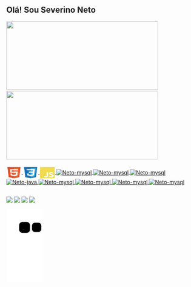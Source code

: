 ## Olá! Sou Severino Neto 

 <div>
  <a href="https://github.com/oh-netin">
  <img height="180em" width="400em" src="https://github-readme-stats.vercel.app/api?username=oh-netin&show_icons=true&theme=dark&include_all_commits=true&count_private=true&title_color=blue"/>
  <img height="180em" width="400em" src="https://github-readme-stats.vercel.app/api/top-langs/?username=oh-netin&layout=compact&langs_count=7&theme=dark&title_color=blue&show_icons=true"/>
</div>

<div style="display: inline_block"><br>

  <img align="center" alt="Neto-HTML" height="30" width="40" src="https://raw.githubusercontent.com/devicons/devicon/master/icons/html5/html5-original.svg">
  <img align="center" alt="Neto-CSS" height="30" width="40" src="https://raw.githubusercontent.com/devicons/devicon/master/icons/css3/css3-original.svg">
  <img align="center" alt="Neto-Js" height="30" width="40" src="https://raw.githubusercontent.com/devicons/devicon/master/icons/javascript/javascript-plain.svg">
 <!--<img align="center" alt="Neto-Ts" height="30" width="40" src="https://raw.githubusercontent.com/devicons/devicon/master/icons/typescript/typescript-plain.svg">
  <img align="center" alt="Neto-Node" height="30" width="40" src="https://cdn.jsdelivr.net/gh/devicons/devicon/icons/nodejs/nodejs-original-wordmark.svg">
  <img align="center" alt="Neto-React" height="30" width="40" src="https://raw.githubusercontent.com/devicons/devicon/master/icons/react/react-original.svg">
  -->
  <img align="center" alt="Neto-mysql" height="30" width="40" src="https://cdn.jsdelivr.net/gh/devicons/devicon/icons/bootstrap/bootstrap-original.svg">
  <img align="center" alt="Neto-mysql" height="30" width="40" src="https://cdn.jsdelivr.net/gh/devicons/devicon/icons/jquery/jquery-original-wordmark.svg">
  <img align="center" alt="Neto-mysql" height="30" width="40" src="https://cdn.jsdelivr.net/gh/devicons/devicon/icons/vscode/vscode-original-wordmark.svg">
  <img align="center" alt="Neto-java" height="30" width="40" src="https://cdn.jsdelivr.net/gh/devicons/devicon/icons/java/java-original-wordmark.svg"> 
  <img align="center" alt="Neto-mysql" height="30" width="40" src="https://cdn.jsdelivr.net/gh/devicons/devicon/icons/mysql/mysql-original-wordmark.svg">
  <img align="center" alt="Neto-mysql" height="30" width="40" src="https://cdn.jsdelivr.net/gh/devicons/devicon/icons/spring/spring-original.svg">
  <img align="center" alt="Neto-mysql" height="30" width="40" src="https://cdn.jsdelivr.net/gh/devicons/devicon/icons/linux/linux-original.svg">
  <img align="center" alt="Neto-mysql" height="30" width="40" src="https://cdn.jsdelivr.net/gh/devicons/devicon/icons/ubuntu/ubuntu-plain-wordmark.svg">
  
  
  </div>

  ##
 
<div> 
  <a href="https://www.instagram.com/oh_netin/" target="_blank"><img src="https://img.shields.io/badge/-Instagram-%23E4405F?style=for-the-badge&logo=instagram&logoColor=white" target="_blank"></a>
 <a href="https://twitter.com/netollyno" target="_blank"><img src="https://img.shields.io/badge/Twitter-1DA1F2?style=for-the-badge&logo=twitter&logoColor=white" target="_blank"></a>
 	<a href="https://discord.gg/7v4fsmV9" target="_blank"><img src="https://img.shields.io/badge/Discord-7289DA?style=for-the-badge&logo=discord&logoColor=white" target="_blank"></a> 
  <a href="https://www.linkedin.com/in/severino-carvalho-019899175/" target="_blank"><img src="https://img.shields.io/badge/-LinkedIn-%230077B5?style=for-the-badge&logo=linkedin&logoColor=white" target="_blank"></a> 
 
  ![Snake animation](https://github.com/oh-netin/oh-netin/blob/output/github-contribution-grid-snake.svg)
 
</div>

